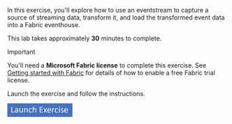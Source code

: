 In this exercise, you'll explore how to use an eventstream to capture a source of streaming data, transform it, and load the transformed event data into a Fabric eventhouse.

This lab takes approximately **30** minutes to complete.

> [!IMPORTANT]
> You'll need a **Microsoft Fabric license** to complete this exercise. See [Getting started with Fabric](/fabric/get-started/fabric-trial) for details of how to enable a free Fabric trial license.

Launch the exercise and follow the instructions.

[![Button to launch exercise.](../media/launch-exercise.png)](https://go.microsoft.com/fwlink/?linkid=2260610)